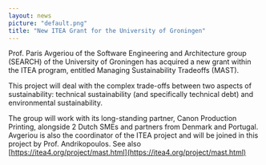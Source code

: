 ```yaml
---
layout: news
picture: "default.png"
title: "New ITEA Grant for the University of Groningen"
---
```


Prof. Paris Avgeriou of the Software Engineering and Architecture group (SEARCH) of the University of Groningen has acquired a new grant within the ITEA program, entitled Managing Sustainability Tradeoffs (MAST). 

This project will deal with the complex trade-offs between two aspects of sustainability: technical sustainability (and specifically technical debt) and environmental sustainability. 

The group will work with its long-standing partner, Canon Production Printing, alongside 2 Dutch SMEs and partners from Denmark and Portugal. Avgeriou is also the coordinator of the ITEA project and will be joined in this project by Prof. Andrikopoulos. See also [https://itea4.org/project/mast.html](https://itea4.org/project/mast.html)
